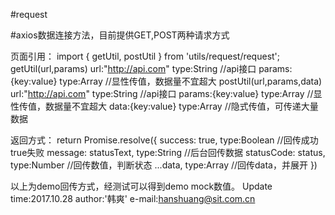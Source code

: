#request

#axios数据连接方法，目前提供GET,POST两种请求方式

页面引用：
import { getUtil, postUtil } from 'utils/request/request';
getUtil(url,params)
	url:"http://api.com"   type:String  //api接口
	params:{key:value}	   type:Array   //显性传值，数据量不宜超大
postUtil(url,params,data)
	url:"http://api.com"   type:String  //api接口
	params:{key:value}	   type:Array   //显性传值，数据量不宜超大
	data:{key:value}	   type:Array   //隐式传值，可传递大量数据

返回方式：
 return Promise.resolve({
	      success: true,			type:Boolean   //回传成功true失败
	      message: statusText,		type:String	   //后台回传数据
	      statusCode: status,		type:Number	   //回传数值，判断状态
	      ...data,					type:Array	   //回传data，并展开
	    })

以上为demo回传方式，经测试可以得到demo mock数值。
Update time:2017.10.28   author:'韩爽'   e-mail:hanshuang@sit.com.cn
